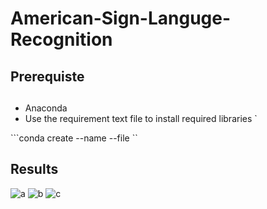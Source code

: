 # American-Sign-Languge-Recognition
## Prerequiste<h2>
<ul>
  <li>Anaconda</li> 
  <li>Use the requirement text file to install required libraries `</li>
</ul>
```conda create --name <env> --file <this file>``





## Results
![a](https://user-images.githubusercontent.com/42116611/109385459-07172500-791a-11eb-9d77-a1ded088efa2.PNG)
![b](https://user-images.githubusercontent.com/42116611/109385460-08e0e880-791a-11eb-8983-9db971849ef1.PNG)
![c](https://user-images.githubusercontent.com/42116611/109385461-09797f00-791a-11eb-9ef7-f9aa0872f2f7.PNG)
